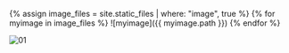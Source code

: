 {% assign image_files = site.static_files | where: "image", true %}
{% for myimage in image_files %}
  ![myimage]({{ myimage.path }})
{% endfor %}

![01](https://covivir.avispa.work/assets/images/01.png)
